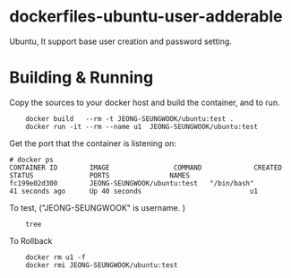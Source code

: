 # dockerfiles-ubuntu-user-adderable
Ubuntu, It support base user creation and password setting.

# Building & Running

Copy the sources to your docker host and build the container, and to run.
```
	docker build   --rm -t JEONG-SEUNGWOOK/ubuntu:test .
	docker run -it --rm --name u1  JEONG-SEUNGWOOK/ubuntu:test
```
Get the port that the container is listening on:

```
# docker ps
CONTAINER ID        IMAGE                COMMAND             CREATED             STATUS              PORTS               NAMES
fc199e02d300        JEONG-SEUNGWOOK/ubuntu:test   "/bin/bash"         41 seconds ago      Up 40 seconds                           u1
```

To test, ("JEONG-SEUNGWOOK" is username. )
```
	tree
```
To Rollback
```
    docker rm u1 -f
    docker rmi JEONG-SEUNGWOOK/ubuntu:test
```
